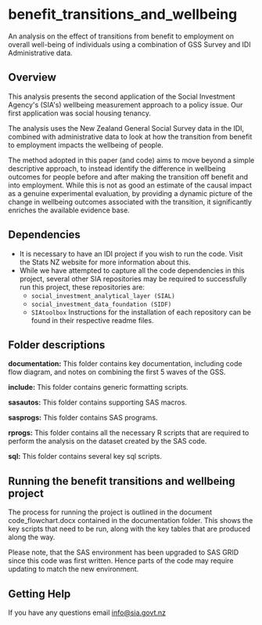# benefit_transitions_and_wellbeing

An analysis on the effect of transitions from benefit to employment on overall well-being of individuals using a combination of GSS Survey and IDI Administrative data.

## Overview
This analysis presents the second application of the Social Investment Agency's (SIA's) wellbeing measurement approach to a policy issue. Our first application was social housing tenancy.

The analysis uses the New Zealand General Social Survey data in the IDI, combined with administrative data to look at how the transition from benefit to employment impacts the wellbeing of people.

The method adopted in this paper (and code) aims to move beyond a simple descriptive approach, to instead identify the difference in wellbeing outcomes for people before and after making the transition off benefit and into employment. While this is not as good an estimate of the causal impact as a genuine experimental evaluation, by providing a dynamic picture of the change in wellbeing outcomes associated with the transition, it significantly enriches the available evidence base.

## Dependencies
* It is necessary to have an IDI project if you wish to run the code. Visit the Stats NZ website for more information about this.
* While we have attempted to capture all the code dependencies in this project, several other SIA repositories may be required to successfully run this project, these repositories are:
	* `social_investment_analytical_layer (SIAL)` 
	* `social_investment_data_foundation (SIDF)` 
	* `SIAtoolbox`
Instructions for the installation of each repository can be found in their respective readme files.

## Folder descriptions

**documentation:** This folder contains key documentation, including code flow diagram, and notes on combining the first 5 waves of the GSS.

**include:** This folder contains generic formatting scripts.

**sasautos:** This folder contains supporting SAS macros.

**sasprogs:** This folder contains SAS programs.

**rprogs:** This folder contains all the necessary R scripts that are required to perform the analysis on the dataset created by the SAS code.

**sql:** This folder contains several key sql scripts.

## Running the benefit transitions and wellbeing project

The process for running the project is outlined in the document code_flowchart.docx contained in the documentation folder. This shows the key scripts that need to be run, along with the key tables that are produced along the way.

Please note, that the SAS environment has been upgraded to SAS GRID since this code was first written. Hence parts of the code may require updating to match the new environment.

## Getting Help
If you have any questions email info@sia.govt.nz


